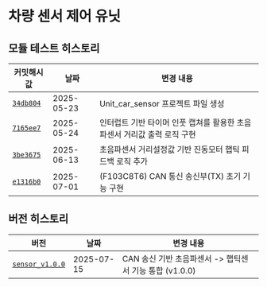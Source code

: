 # 차량 센서 제어 유닛

## 모듈 테스트 히스토리

| 커밋해시값 | 날짜         | 변경 내용 |
|----------|--------------|-----------|
| [`34db804`](https://github.com/YeonsuJ/Car_control_project/commit/34db80414a831400c01b22d808842b0f45d03a0e) | 2025-05-23 | Unit_car_sensor 프로젝트 파일 생성 |
| [`7165ee7`](https://github.com/YeonsuJ/Car_control_project/commit/7165ee7f55b6ba93f8e09380047e063f922466cb) | 2025-05-24 | 인터럽트 기반 타이머 인풋 캡쳐를 활용한 초음파센서 거리값 출력 로직 구현|
| [`3be3675`](https://github.com/YeonsuJ/Car_control_project/commit/3be3675e9acbf0c19c06f436050e4edda30a9942) | 2025-06-13 | 초음파센서 거리설정값 기반 진동모터 햅틱 피드백 로직 추가|
| [`e1316b0`](https://github.com/YeonsuJ/Car_control_project/commit/e1316b007e2b4ca462092e7ce0a50db136938af6) | 2025-07-01 | (F103C8T6) CAN 통신 송신부(TX) 초기 기능 구현|


## 버전 히스토리
| 버전 | 날짜   | 변경 내용 |
|----------|--------------|-----------|
| [`sensor_v1.0.0`](https://github.com/YeonsuJ/Car_control_project/commit/13f38c18cb6364108f1dbb893375f56113965320) | 2025-07-15 | CAN 송신 기반 초음파센서 -> 햅틱센서 기능 통합 (v1.0.0)|
